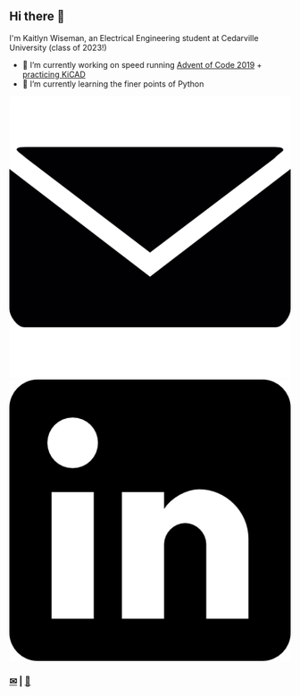 ## Hi there 👋

I'm Kaitlyn Wiseman, an Electrical Engineering student at Cedarville University (class of 2023!)

- 🔭 I’m currently working on speed running [Advent of Code 2019](https://github.com/wisemankaitlyn/AOC2019) + [practicing KiCAD](https://github.com/wisemankaitlyn/ECDI-KiCAD-Practice)
- 🌱 I’m currently learning the finer points of Python

[![email][2]][1]
[![linkedin][3]][4]

### [✉](mailto:kaitlynwiseman@cedarville.edu)  |  [💼](https://www.linkedin.com/in/kaitlyn-wiseman/)

[1]: mailto:kaitlynwiseman@cedarville.edu
[2]: https://raw.githubusercontent.com/wisemankaitlyn/wisemankaitlyn/main/images/email.png
[3]: https://raw.githubusercontent.com/wisemankaitlyn/wisemankaitlyn/main/images/linkedin.png
[4]: https://www.linkedin.com/in/kaitlyn-wiseman/
